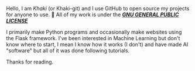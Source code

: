 Hello, I am *Khaki* (or Khaki-git) and I use GitHub to open source my projects for anyone to use. 🫠
All of my work is under the [***GNU GENERAL PUBLIC LICENSE***](https://www.gnu.org/licenses/gpl-3.0.en.html)

I primarily make Python programs and occasionally make websites using the Flask framework.
I've been interested in Machine Learning but don't know where to start, I mean I know how it works (I don't) and have made AI "software" but all of it was done following tutorials.

Thanks for reading.
